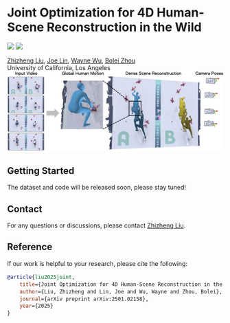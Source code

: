 # Joint Optimization for 4D Human-Scene Reconstruction in the Wild

<a href="https://arxiv.org/abs/2501.02158"><img src="https://img.shields.io/badge/arXiv-Paper-red"></a> 
<a href="https://genforce.github.io/JOSH/"><img src="https://img.shields.io/badge/Project-Page-yellow"></a>

[Zhizheng Liu](https://scholar.google.com/citations?user=Asc7j9oAAAAJ&hl=en), [Joe Lin](https://github.com/joe-lin-tech), [Wayne Wu](https://wywu.github.io/), [Bolei Zhou](https://boleizhou.github.io/)
 <br>
     University of California, Los Angeles
 <br>
 ![Teaser](/docs/assets/teaser.jpg)

 ## Getting Started

 The dataset and code will be released soon, please stay tuned!


 ## Contact

For any questions or discussions, please contact [Zhizheng Liu](zhizheng@cs.ucla.edu).

## Reference

If our work is helpful to your research, please cite the following:

```bibtex
@article{liu2025joint,
    title={Joint Optimization for 4D Human-Scene Reconstruction in the Wild},
    author={Liu, Zhizheng and Lin, Joe and Wu, Wayne and Zhou, Bolei},
    journal={arXiv preprint arXiv:2501.02158},
    year={2025}
}
```